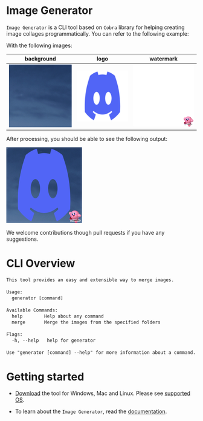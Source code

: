 # Image Generator

`Image Generator` is a CLI tool based on `Cobra` library for helping creating image collages programmatically. You can refer to the following example:

With the following images:

background|logo|watermark|
----------|----------|----------|
![background](./docs/assets/blue.png)|![logo](./docs/assets/discord.png)|![watermark](./docs/assets/kirby.png)

After processing, you should be able to see the following output:

<img src="./docs/assets/result.png" width="200px">

We welcome contributions though pull requests if you have any suggestions.

# CLI Overview

```
This tool provides an easy and extensible way to merge images.

Usage:
  generator [command]

Available Commands:
  help        Help about any command
  merge       Merge the images from the specified folders

Flags:
  -h, --help   help for generator

Use "generator [command] --help" for more information about a command.
```

# Getting started

* [Download](https://github.com/tsunejui/image-generator/releases) the tool for Windows, Mac and Linux. Please see [supported OS](./docs/support.md).

* To learn about the `Image Generator`, read the [documentation](./docs/README.md).
